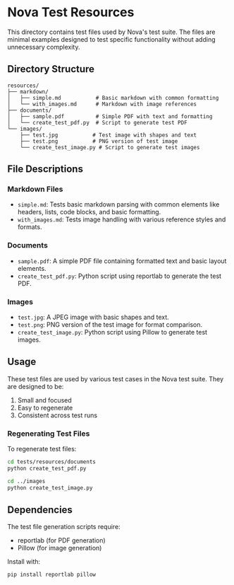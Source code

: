 # Nova Test Resources

This directory contains test files used by Nova's test suite. The files are minimal examples designed to test specific functionality without adding unnecessary complexity.

## Directory Structure

```
resources/
├── markdown/
│   ├── simple.md           # Basic markdown with common formatting
│   └── with_images.md      # Markdown with image references
├── documents/
│   ├── sample.pdf          # Simple PDF with text and formatting
│   └── create_test_pdf.py  # Script to generate test PDF
└── images/
    ├── test.jpg           # Test image with shapes and text
    ├── test.png           # PNG version of test image
    └── create_test_image.py # Script to generate test images
```

## File Descriptions

### Markdown Files
- `simple.md`: Tests basic markdown parsing with common elements like headers, lists, code blocks, and basic formatting.
- `with_images.md`: Tests image handling with various reference styles and formats.

### Documents
- `sample.pdf`: A simple PDF file containing formatted text and basic layout elements.
- `create_test_pdf.py`: Python script using reportlab to generate the test PDF.

### Images
- `test.jpg`: A JPEG image with basic shapes and text.
- `test.png`: PNG version of the test image for format comparison.
- `create_test_image.py`: Python script using Pillow to generate test images.

## Usage

These test files are used by various test cases in the Nova test suite. They are designed to be:
1. Small and focused
2. Easy to regenerate
3. Consistent across test runs

### Regenerating Test Files

To regenerate test files:

```bash
cd tests/resources/documents
python create_test_pdf.py

cd ../images
python create_test_image.py
```

## Dependencies

The test file generation scripts require:
- reportlab (for PDF generation)
- Pillow (for image generation)

Install with:
```bash
pip install reportlab pillow
``` 